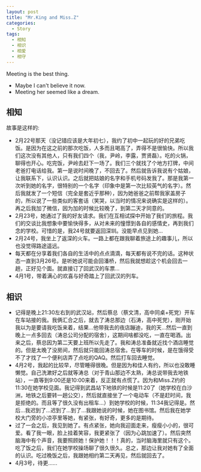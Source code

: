 ```yaml
---
layout: post
title: "Mr.King and Miss.Z"
categories:
  - Story
tags:
  - 相知
  - 相识
  - 相爱
  - 相守
---
```


Meeting is the best thing.

* Maybe I can't believe it now.
* Meeting her seemed like a dream.


## 相知

故事是这样的:

* 2月22号那天（没记错应该是大年初七），我约了初中一起玩的好的兄弟吃饭。是因为在这之前的那次吃饭，人多而且喝高了，弄得不是很愉快。所以我们这次没有其他人，只有我们四个（我，尹岭，李露，贾贤磊）。吃的火锅，聊得也开心。吃完饭，尹岭去赶下一场了。我们三个就找了个地方打牌，中间老爸打电话给我。第一是说时间晚了，不回去了。然后就告诉我说有个姑娘，让我联系下，认识认识。之后就把姑娘的名字和手机号码发我了。那是我第一次听到她的名字，很特别的一个名字（印象中是第一次比较英气的名字）。然后我就发了一个短信（完全是套近乎那种），因为她爸爸之前帮我家盖房子的，所以说了一些类似的客套话（笑哭，以当时的情况来说确实是这样的）。再之后我加了微信，因为加的时候比较晚了，到第二天才同意的。
* 2月23号，她通过了我的好友请求。我们在互相试探中开始了我们的旅程。我们的交谈比我想象中要愉快得多，从对未来的憧憬到各自的感情史，再到我们念的学校。可惜的是，我24号就要返回深圳。没能早点见到她...
* 2月24号，我坐上了返深的火车。一路上都在跟我聊着旅途上的趣事儿，所以也没觉得路途遥远。
* 每天都在分享着我们各自的生活中的点点滴滴，每天都有说不完的话。这种状态一直到3月26号。是听她说可能会回潘桥，然后我就想趁这个机会回去一趟，正好见个面。就直接订了回武汉的车票...
* 4月1号，带着满心的欢喜与好奇踏上了回武汉的列车。


## 相识

* 记得是晚上21:30左右到的武汉站，然后蔡总（蔡文清，高中同桌+死党）开车在车站接的我。我俩汇合之后，就去了涛总那边（石涛，高中死党），刚开始我以为是要请我吃饭来着，结果...他带我去的夜店蹦迪，我的天...然后一直到晚上一点多回去（涛总公司分配的宿舍），这期间啥都没吃，一直在喝酒。出来之后，蔡总因为第二天要上班所以先走了。我和涛总准备就近找个酒店睡觉的。但是太晚了没房间，然后就只能回涛总宿舍。在等车的时候，是在饿得受不了才找了一个便利店弄了点吃的QAQ。然后打车回去睡觉。
* 4月2号，我起的比较早，尽管睡得很晚。但是因为和佳人有约，所以也没敢睡懒觉。自己洗漱好之后就等涛总（对于青山那边不太熟，涛总说带我去地铁站），一直等到9:00还是10:00来着，反正就有点慌了。因为和Miss.Z约的11:30在她学校见面。我记得到武昌站下地铁的时候是11:20了（她学校在白沙洲，地铁之后要转一趟公交），然后就直接坐了一个电动车（不是赶时间，我是拒绝的。而且等了很久没有出租车...）到她学校的时候，11:34我记得是。然后...我迟到了...迟到了...到了...我跟她说的时候，她在图书馆。然后我在她学校大门旁的小凉亭里等她，有紧张，有好奇，更多的是期待。
* 过了一会之后，我见到她了。有点紧张，她向我迎面走来，瘦瘦小小的，很可爱。看了我一眼，脸上挂着笑容，我更紧张了（因为心跳加速了）。然后突然脑海中有个声音，我要照顾她！保护她！！！真的，当时脑海里就只有这个。吃了饭之后，我们在她学校操场聊了很久很久。总之，那边让我对她有了全面的认识。吃过晚饭之后，我跟她相约第二天再见，然后就回去了。
* 4月3号，待更......
